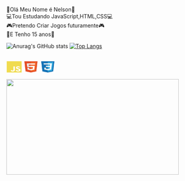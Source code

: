  
 🤘Olá Meu Nome é Nelson🤘  
 💻Tou Estudando JavaScript,HTML,CSS💻    
 🎮Pretendo Criar Jogos futuramente🎮  
 🎸E Tenho 15 anos🎸 
 

![Anurag's GitHub stats](https://github-readme-stats.vercel.app/api?username=Nelson-Dominici&theme=dark&show_icons=true)
[![Top Langs](https://github-readme-stats.vercel.app/api/top-langs/?username=Nelson-Dominici&layout=compact)](https://github.com/anuraghazra/github-readme-stats)

 
  
  <div style="display: inline_block"><br>
  <img align="center" alt="Nelson-Js" height="30" width="40" src="https://raw.githubusercontent.com/devicons/devicon/master/icons/javascript/javascript-plain.svg">
  <img align="center" alt="Nelson-HTML" height="30" width="40" src="https://raw.githubusercontent.com/devicons/devicon/master/icons/html5/html5-original.svg">
  <img align="center" alt="Nelson-CSS" height="30" width="40" src="https://raw.githubusercontent.com/devicons/devicon/master/icons/css3/css3-original.svg">
</div>

 <br>
  
<img src=https://user-images.githubusercontent.com/89428967/147531150-5732665f-c059-4db6-aead-30b52b896389.gif width="450" height="250" />
  
#
